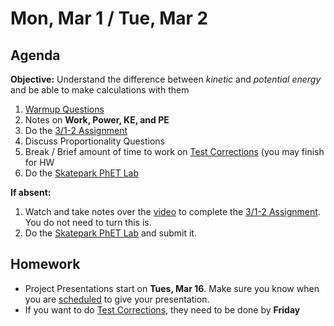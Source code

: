 Mon, Mar 1 / Tue, Mar 2
==================

Agenda
---------
**Objective:** Understand the difference between *kinetic* and *potential energy* and be able to make calculations with them

1. [Warmup Questions][wu]
2. Notes on **Work, Power, KE, and PE**
3. Do the [3/1-2 Assignment][assmt]
4. Discuss Proportionality Questions
5. Break / Brief amount of time to work on [Test Corrections][correct] (you may finish for HW
6. Do the [Skatepark PhET Lab][lab]

**If absent:**

1. Watch and take notes over the [video][vid] to complete the [3/1-2 Assignment][assmt].  You do not need to turn this is.
2. Do the [Skatepark PhET Lab][lab] and submit it.

Homework 
-------------
- Project Presentations start on **Tues, Mar 16**.  Make sure you know when you are [scheduled][sched] to give your presentation.
- If you want to do [Test Corrections][correct], they need to be done by **Friday**

[sched]: https://avoncsc-my.sharepoint.com/:x:/g/personal/zjrohrbach_avon-schools_org/EVsn6ZkyMl5JvXYEBYTGRvoBX3OiSecqg16WeqB-1EcFXQ?e=287pOt
[assmt]: https://avon.schoology.com/assignment/4724577879/
[lab]: https://avon.schoology.com/course/2624603689/assessments/4724606763
[wu]: https://avon.schoology.com/page/4724715232
[correct]: https://avon.schoology.com/assignment/4724955003/

[vid]: https://youtu.be/8I8XQ2gI4Zc
<!--stackedit_data:
eyJoaXN0b3J5IjpbLTc1NDg3Mzg4MCwxMzE3NTc0MjU4LC0xMT
EzMzkwMTk1LDE0MDM0Mjc5NzgsNTk4NTQxODg2LDcyMTM1NTAy
MCwxNTA4OTkxODUwLC0xMDQwNTIwNzQwLDE3NDIxNjQ5ODUsMT
Y0MzE0Nzc3NiwtNzA3MjcyNDUsLTE0NDE4NDUyNzgsMTkyMzc5
NzQwNSwtOTg3NDQwMTI3LDU0MTA1MTEzOSwtNzc0MDczNjg5LD
EwMTM4OTE2OTcsLTU4NTgyNDgzLDYxNzc4MDkwNCwtMTYxNDE5
Mjg0XX0=
-->